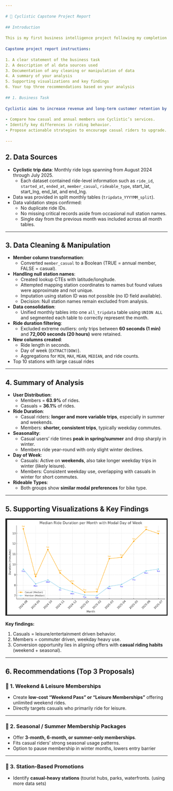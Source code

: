 ```yaml
---

# 📑 Cyclistic Capstone Project Report

## Introduction

This is my first business intelligence project following my completion of my google data analytics certificate. The data sources and business are all simulated.  I have used SQL for most of data manipulation and transformation processes, due to the large number of records, and Excel for quick insight to the structure of the database. 

Capstone project report instructions:

1. A clear statement of the business task
2. A description of al data sources used
3. Documentation of any cleaning or manipulation of data
4. A summary of your analysis
5. Supporting visualizations and key findings
6. Your top three recommendations based on your analysis

## 1. Business Task

Cyclistic aims to increase revenue and long-term customer retention by **converting casual riders into annual members**. To achieve this, we must:

- Compare how casual and annual members use Cyclistic’s services.
- Identify key differences in riding behavior.
- Propose actionable strategies to encourage casual riders to upgrade.

---
```


## 2. Data Sources

- **Cyclistic trip data**: Monthly ride logs spanning from August 2024 through July 2025.
    - Each dataset contained ride-level information such as `ride_id`, `started_at`, `ended_at`, `member_casual`, `rideable_type`, start_lat, start_lng, end_lat, and end_lng.
- Data was provided in split monthly tables (`tripdata_YYYYMM_split`).
- Data validation steps confirmed:
    - No duplicate ride IDs.
    - No missing critical records aside from occasional null station names.
    - Single day from the previous month was included across all month tables.

---

## 3. Data Cleaning & Manipulation

- **Member column transformation**:
    - Converted `member_casual` to a Boolean (TRUE = annual member, FALSE = casual).
- **Handling null station names**:
    - Created lookup CTEs with latitude/longitude.
    - Attempted mapping station coordinates to names but found values were approximate and not unique.
    - Imputation using station ID was not possible (no ID field available).
    - Decision: Null station names remain excluded from analysis.
- **Data consolidation**:
    - Unified monthly tables into one `all_tripdata` table using `UNION ALL` and segmented each table to correctly represent  the month.
- **Ride duration filtering**:
    - Excluded extreme outliers: only trips between **60 seconds (1 min)** and **72,000 seconds (20 hours)** were retained.
- **New columns created**:
    - Ride length in seconds.
    - Day of week (`EXTRACT(DOW)`).
    - Aggregations for `MIN`, `MAX`, `MEAN`, `MEDIAN`, and ride counts.
- Top 10 stations with large casual rides

---

## 4. Summary of Analysis

- **User Distribution**:
    - Members = **63.9%** of rides.
    - Casuals = **36.1%** of rides.
- **Ride Duration**:
    - Casual riders: **longer and more variable trips**, especially in summer and weekends.
    - Members: **shorter, consistent trips**, typically weekday commutes.
- **Seasonality**:
    - Casual users’ ride times **peak in spring/summer** and drop sharply in winter.
    - Members ride year-round with only slight winter declines.
- **Day of Week**:
    - Casuals: Active on **weekends**, also take longer weekday trips in winter (likely leisure).
    - Members: Consistent weekday use, overlapping with casuals in winter for short commutes.
- **Rideable Types**:
    - Both groups show **similar modal preferences** for bike type.

---

## 5. Supporting Visualizations & Key Findings

![alt text](visual.png)

**Key findings:**

1. Casuals = leisure/entertainment driven behavior.
2. Members = commuter driven, weekday heavy use.
3. Conversion opportunity lies in aligning offers with **casual riding habits** (weekend + seasonal).

---

## 6. Recommendations (Top 3 Proposals)

### 🔹 1. Weekend & Leisure Memberships

- Create **low-cost “Weekend Pass” or “Leisure Memberships”** offering unlimited weekend rides.
- Directly targets casuals who primarily ride for leisure.

---

### 🔹 2. Seasonal / Summer Membership Packages

- Offer **3-month, 6-month, or summer-only memberships**.
- Fits casual riders’ strong seasonal usage patterns.
- Option to pause membership in winter months, lowers entry barrier

---

### 🔹 3. Station-Based Promotions

- Identify **casual-heavy stations** (tourist hubs, parks, waterfronts. (using more data sets)
